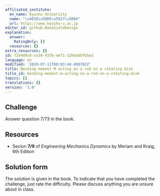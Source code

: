 ```yaml
---
affiliated_institute:
  en_name: Kyushu University
  name: "\u4E5D\u5DDE\u5927\u5B66"
  url: https://www.kyushu-u.ac.jp
editor_id: github.NanoScaleDesign
explanation:
  answer:
    RatingOnly: []
  resources: {}
extra_resources: {}
id: f2e9d4c6-ce34-437b-aef1-126dadbfb5e3
language: en
modified: '2019-07-11T08:03:44.498702Z'
title: Bending moment M acting on a rod on a rotating disk
title_id: bending-moment-m-acting-on-a-rod-on-a-rotating-disk
topics: []
translations: {}
version: '1.0'
---
```


## Challenge
Answer question 7/73 in the book.

## Resources
- Secion **7/9** of *Engineering Mechanics Dynamics* by Meriam and Kraig, 6th Edition


## Solution form
The solution is given in the book.
To indicate that you have completed the challenge, just rate the difficulty.
Please discuss anything you are unsure about in class.
